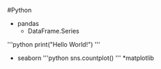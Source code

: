 #Python

* pandas
  * DataFrame.Series

'''python
print("Hello World!")
'''

* seaborn
'''python
sns.countplot()
'''
*matplotlib
